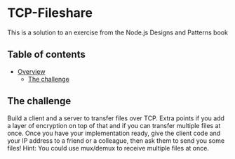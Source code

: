 # TCP-Fileshare

This is a solution to an exercise from the Node.js Designs and Patterns book

## Table of contents

- [Overview](#overview)
  - [The challenge](#the-challenge)

## The challenge

Build a client and a server to transfer files over TCP.
Extra points if you add a layer of encryption on top of that and if you can
transfer multiple files at once. Once you have your implementation ready,
give the client code and your IP address to a friend or a colleague, then ask
them to send you some files! Hint: You could use mux/demux to receive
multiple files at once.
